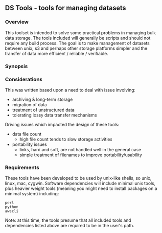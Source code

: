 ## DS Tools - tools for managing datasets

### Overview

This toolset is intended to solve some practical problems in managing
bulk data storage.  The tools included will generally be scripts and
should not require any build process.  The goal is to make management
of datasets between unix, s3 and perhaps other storage platforms
simpler and the transfer of data more efficient / reliable /
verifiable.

### Synopsis


### Considerations

This was written based upon a need to deal with issue involving:
 * archiving & long-term storage
 * migration of data
 * treatment of unstructured data
 * tolerating lossy data transfer mechanisms

Driving issues which impacted the design of these tools:
 * data file count
   * high file count tends to slow storage activities
 * portability issues
   * links, hard and soft, are not handled well in the general case
   * simple treatment of filenames to improve portability/usability

### Requirements

These tools have been developed to be used by unix-like shells, so unix,
linux, mac, cygwin.  Software dependencies will include minimal unix
tools, plus heavier weight tools (meaning you might need to install
packages on a minimal system) including:

    perl
    python
    awscli

Note: at this time, the tools presume that all included tools and
dependencies listed above are required to be in the user's path.
